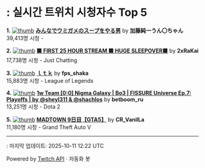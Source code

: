 # : 실시간 트위치 시청자수 Top 5

**1.** [![thumb](https://static-cdn.jtvnw.net/previews-ttv/live_user_kato_junichi0817-320x180.jpg)](https://twitch.tv/加藤純一うん〇ちゃん)
**[みんなでウミガメのスープをやる男](https://twitch.tv/加藤純一うん〇ちゃん)** by **加藤純一うん〇ちゃん**<br>39,413명 시청  - 

**2.** [![thumb](https://static-cdn.jtvnw.net/previews-ttv/live_user_2xrakai-320x180.jpg)](https://twitch.tv/2xRaKai)
**[🟩 FIRST 25 HOUR STREAM 🟩 HUGE SLEEPOVER🟩](https://twitch.tv/2xRaKai)** by **2xRaKai**<br>17,738명 시청  - Just Chatting

**3.** [![thumb](https://static-cdn.jtvnw.net/previews-ttv/live_user_fps_shaka-320x180.jpg)](https://twitch.tv/fps_shaka)
**[ｌｔｋ](https://twitch.tv/fps_shaka)** by **fps_shaka**<br>15,883명 시청  - League of Legends

**4.** [![thumb](https://static-cdn.jtvnw.net/previews-ttv/live_user_betboom_ru-320x180.jpg)](https://twitch.tv/betboom_ru)
**[1w Team [0:0] Nigma Galaxy | Bo3 | FISSURE Universe Ep.7: Playoffs | by @sheyl311 & @shachlos](https://twitch.tv/betboom_ru)** by **betboom_ru**<br>13,251명 시청  - Dota 2

**5.** [![thumb](https://static-cdn.jtvnw.net/previews-ttv/live_user_cr_vanilla-320x180.jpg)](https://twitch.tv/CR_VanilLa)
**[MADTOWN 9日目【GTA5】](https://twitch.tv/CR_VanilLa)** by **CR_VanilLa**<br>11,180명 시청  - Grand Theft Auto V


---
: 마지막 업데이트: 2025-10-11 12:22 UTC

Powered by [Twitch API](https://dev.twitch.tv/docs/api/reference) · 자동화 봇
